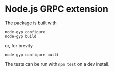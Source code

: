 # Node.js GRPC extension

The package is built with

    node-gyp configure
    node-gyp build

or, for brevity

    node-gyp configure build

The tests can be run with `npm test` on a dev install.